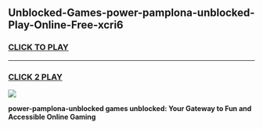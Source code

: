 
## Unblocked-Games-power-pamplona-unblocked-Play-Online-Free-xcri6
<h3>
<a href="https://premium76.site?title=power-pamplona-unblocked&ref=26A">CLICK TO PLAY</a></h3>
<hr>

<h3>
<a href="https://premium76.site?title=power-pamplona-unblocked&ref=26A">CLICK 2 PLAY</a>
  
</h3>

<a href="https://premium76.site?title=power-pamplona-unblocked&ref=26A"><img src="https://clearcache.store/games.png"></a>


**power-pamplona-unblocked games unblocked: Your Gateway to Fun and Accessible Online Gaming**
